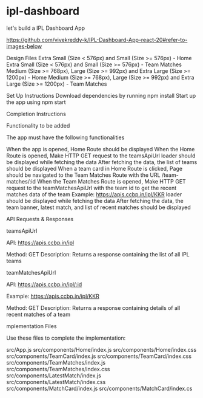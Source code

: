 # ipl-dashboard
let's build a IPL Dashboard App

https://github.com/vivekreddy-k/IPL-Dashboard-App-react-20#refer-to-images-below

Design Files
Extra Small (Size < 576px) and Small (Size >= 576px) - Home
Extra Small (Size < 576px) and Small (Size >= 576px) - Team Matches
Medium (Size >= 768px), Large (Size >= 992px) and Extra Large (Size >= 1200px) - Home
Medium (Size >= 768px), Large (Size >= 992px) and Extra Large (Size >= 1200px) - Team Matches


Set Up Instructions
Download dependencies by running npm install
Start up the app using npm start

Completion Instructions


Functionality to be added

The app must have the following functionalities

When the app is opened, Home Route should be displayed
When the Home Route is opened,
Make HTTP GET request to the teamsApiUrl
loader should be displayed while fetching the data
After fetching the data, the list of teams should be displayed
When a team card in Home Route is clicked,
Page should be navigated to the Team Matches Route with the URL /team-matches/:id
When the Team Matches Route is opened,
Make HTTP GET request to the teamMatchesApiUrl with the team id to get the recent matches data of the team
Example: https://apis.ccbp.in/ipl/KKR
loader should be displayed while fetching the data
After fetching the data, the team banner, latest match, and list of recent matches should be displayed

API Requests & Responses

teamsApiUrl

API: https://apis.ccbp.in/ipl

Method: GET
Description:
Returns a response containing the list of all IPL teams


teamMatchesApiUrl

API: https://apis.ccbp.in/ipl/:id

Example: https://apis.ccbp.in/ipl/KKR

Method: GET
Description:
Returns a response containing details of all recent matches of a team

mplementation Files

Use these files to complete the implementation:

src/App.js
src/components/Home/index.js
src/components/Home/index.css
src/components/TeamCard/index.js
src/components/TeamCard/index.css
src/components/TeamMatches/index.js
src/components/TeamMatches/index.css
src/components/LatestMatch/index.js
src/components/LatestMatch/index.css
src/components/MatchCard/index.js
src/components/MatchCard/index.cs


